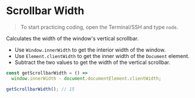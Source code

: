 # Scrollbar Width

> To start practicing coding, open the Terminal/SSH and type `node`.

Calculates the width of the window's vertical scrollbar.


- Use `Window.innerWidth` to get the interior width of the window.
- Use `Element.clientWidth` to get the inner width of the `Document` element.
- Subtract the two values to get the width of the vertical scrollbar.

```js
const getScrollbarWidth = () =>
  window.innerWidth - document.documentElement.clientWidth;
```

```js
getScrollbarWidth(); // 15
```
